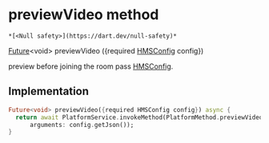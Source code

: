 


# previewVideo method




    *[<Null safety>](https://dart.dev/null-safety)*




[Future](https://api.flutter.dev/flutter/dart-async/Future-class.html)&lt;void> previewVideo
({required [HMSConfig](../../model_hms_config/HMSConfig-class.md) config})





<p>preview before joining the room pass <a href="../../model_hms_config/HMSConfig-class.md">HMSConfig</a>.</p>



## Implementation

```dart
Future<void> previewVideo({required HMSConfig config}) async {
  return await PlatformService.invokeMethod(PlatformMethod.previewVideo,
      arguments: config.getJson());
}
```







